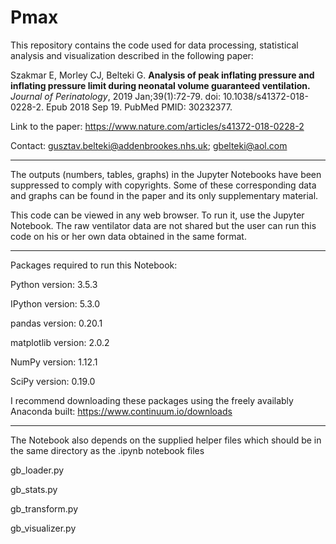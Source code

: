 # Pmax

This repository contains the code used for data processing, statistical analysis and
visualization described in the following paper:

Szakmar E, Morley CJ, Belteki G. **Analysis of peak inflating pressure and
inflating pressure limit during neonatal volume guaranteed ventilation.** _Journal
of Perinatology_, 2019 Jan;39(1):72-79. doi: 10.1038/s41372-018-0228-2. Epub 2018 Sep
19. PubMed PMID: 30232377.

Link to the paper: https://www.nature.com/articles/s41372-018-0228-2

Contact: gusztav.belteki@addenbrookes.nhs.uk; gbelteki@aol.com

____


The outputs (numbers, tables, graphs) in the Jupyter Notebooks have been suppressed
to comply with copyrights. Some of these corresponding data and graphs can be found 
in the paper and its only supplementary material.

This code can be viewed in any web browser. To run it, use the Jupyter Notebook.
The raw ventilator data are not shared but the user can run this code on his or her 
own data obtained in the same format. 

____

Packages required to run this Notebook:

Python version: 3.5.3

IPython version: 5.3.0

pandas version: 0.20.1

matplotlib version: 2.0.2

NumPy version: 1.12.1

SciPy version: 0.19.0

I recommend downloading these packages using the freely availably Anaconda built: 
https://www.continuum.io/downloads

____

The Notebook also depends on the supplied helper files which should be in the same
directory as the .ipynb notebook files

gb_loader.py

gb_stats.py

gb_transform.py

gb_visualizer.py
